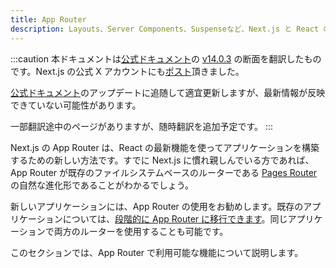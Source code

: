 ```yaml
---
title: App Router
description: Layouts、Server Components、Suspenseなど、Next.js と React の最新機能を備えた新しい App Router をご利用ください。
---
```


:::caution
本ドキュメントは[公式ドキュメント](https://nextjs.org/docs)の [v14.0.3](https://github.com/vercel/next.js/tree/v14.0.3/docs) の断面を翻訳したものです。Next.js の公式 X アカウントにも[ポスト](https://twitter.com/nextjs/status/1746921179879735677)頂きました。

[公式ドキュメント](https://nextjs.org/docs)のアップデートに追随して適宜更新しますが、最新情報が反映できていない可能性があります。

一部翻訳途中のページがありますが、随時翻訳を追加予定です。
:::

Next.js の App Router は、React の最新機能を使ってアプリケーションを構築するための新しい方法です。すでに Next.js に慣れ親しんでいる方であれば、App Router が既存のファイルシステムベースのルーターである [Pages Router](https://nextjs.org/docs/pages) の自然な進化形であることがわかるでしょう。

新しいアプリケーションには、App Router の使用をお勧めします。既存のアプリケーションについては、[段階的に App Router に移行できます](/docs/app-router/building-your-application/upgrading/app-router-migration)。同じアプリケーションで両方のルーターを使用することも可能です。

このセクションでは、App Router で利用可能な機能について説明します。

